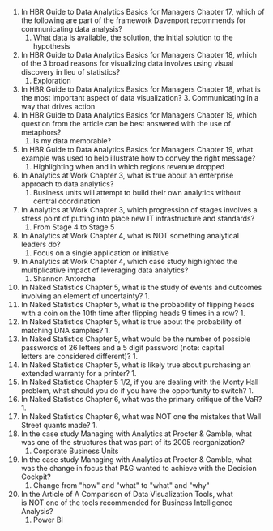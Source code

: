 1. In HBR Guide to Data Analytics Basics for Managers Chapter 17, which of the following are part of the framework Davenport recommends for communicating data analysis?
	1. What data is available, the solution, the initial solution to the hypothesis
2. In HBR Guide to Data Analytics Basics for Managers Chapter 18, which of the 3 broad reasons for visualizing data involves using visual discovery in lieu of statistics?
	1. Exploration
3. In HBR Guide to Data Analytics Basics for Managers Chapter 18, what is the most important aspect of data visualization?
	3. Communicating in a way that drives action
4. In HBR Guide to Data Analytics Basics for Managers Chapter 19, which question from the article can be best answered with the use of metaphors?
	1. Is my data memorable?
5. In HBR Guide to Data Analytics Basics for Managers Chapter 19, what example was used to help illustrate how to convey the right message?
	1. Highlighting when and in which regions revenue dropped
6. In Analytics at Work Chapter 3, what is true about an enterprise approach to data analytics?
	1. Business units will attempt to build their own analytics without central coordination
7. In Analytics at Work Chapter 3, which progression of stages involves a stress point of putting into place new IT infrastructure and standards?
	1. From Stage 4 to Stage 5
8. In Analytics at Work Chapter 4, what is NOT something analytical leaders do?
	1. Focus on a single application or initiative
9. In Analytics at Work Chapter 4, which case study highlighted the multiplicative impact of leveraging data analytics?
	1. Shannon Antorcha
10. In Naked Statistics Chapter 5, what is the study of events and outcomes involving an element of uncertainty?
	1. 
11. In Naked Statistics Chapter 5, what is the probability of flipping heads with a coin on the 10th time after flipping heads 9 times in a row?
	1. 
12. In Naked Statistics Chapter 5, what is true about the probability of matching DNA samples?
	1. 
13. In Naked Statistics Chapter 5, what would be the number of possible passwords of 26 letters and a 5 digit password (note: capital letters are considered different)?
	1. 
14. In Naked Statistics Chapter 5, what is likely true about purchasing an extended warranty for a printer?
	1. 
15. In Naked Statistics Chapter 5 1/2, if you are dealing with the Monty Hall problem, what should you do if you have the opportunity to switch?
	1. 
16. In Naked Statistics Chapter 6, what was the primary critique of the VaR?
	1. 
17. In Naked Statistics Chapter 6, what was NOT one the mistakes that Wall Street quants made?
	1. 
18. In the case study Managing with Analytics at Procter & Gamble, what was one of the structures that was part of its 2005 reorganization?
	1. Corporate Business Units
19. In the case study Managing with Analytics at Procter & Gamble, what was the change in focus that P&G wanted to achieve with the Decision Cockpit?
	1.  Change from "how" and "what" to "what" and "why"
20. In the Article of A Comparison of Data Visualization Tools, what is NOT one of the tools recommended for Business Intelligence Analysis?
	1. Power BI